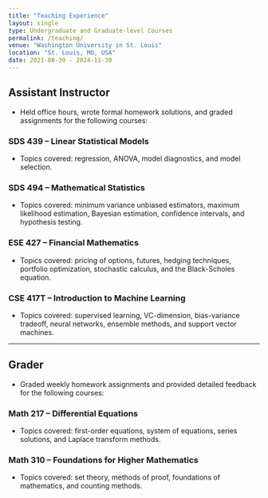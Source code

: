 ```yaml
---
title: "Teaching Experience"
layout: single
type: Undergraduate and Graduate-level Courses
permalink: /teaching/
venue: "Washington University in St. Louis"
location: "St. Louis, MO, USA"
date: 2021-08-30 - 2024-11-30
---
```


## Assistant Instructor
- Held office hours, wrote formal homework solutions, and graded assignments for the following courses:

### SDS 439 – Linear Statistical Models
- Topics covered: regression, ANOVA, model diagnostics, and model selection.

### SDS 494 – Mathematical Statistics
- Topics covered: minimum variance unbiased estimators, maximum likelihood estimation, Bayesian estimation, confidence intervals, and hypothesis testing.

### ESE 427 – Financial Mathematics
- Topics covered: pricing of options, futures, hedging techniques, portfolio optimization, stochastic calculus, and the Black-Scholes equation.

### CSE 417T – Introduction to Machine Learning
- Topics covered: supervised learning, VC-dimension, bias-variance tradeoff, neural networks, ensemble methods, and support vector machines.

---

## Grader
- Graded weekly homework assignments and provided detailed feedback for the following courses:

### Math 217 – Differential Equations
- Topics covered: first-order equations, system of equations, series solutions, and Laplace transform methods.

### Math 310 – Foundations for Higher Mathematics
- Topics covered: set theory, methods of proof, foundations of mathematics, and counting methods.
